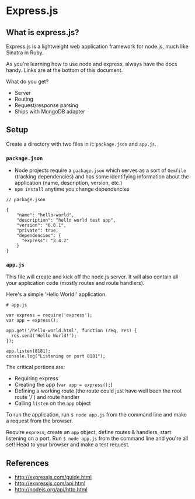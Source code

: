 # Express.js

## What is express.js?

Express.js is a lightweight web application framework for node.js, much
like Sinatra in Ruby.

As you're learning how to use node and express, always have the docs
handy. Links are at the bottom of this document. 

What do you get?
* Server
* Routing
* Request/response parsing
* Ships with MongoDB adapter

## Setup

Create a directory with two files in it: `package.json` and `app.js`.

### `package.json`

* Node projects require a `package.json` which serves as a sort of
  `Gemfile` (tracking dependencies) and has some identifying information
  about the application (name, description, version, etc.)
* `npm install` anytime you change dependencies

```
// package.json

{
    "name": "hello-world",
    "description": "hello world test app",
    "version": "0.0.1",
    "private": true,
    "dependencies": {
      "express": "3.4.2"
    }
}
```

### `app.js`

This file will create and kick off the node.js server. It will also
contain all your application code (mostly routes and route handlers).

Here's a simple 'Hello World!' application.

```
# app.js

var express = require('express');
var app = express();

app.get('/hello-world.html', function (req, res) {
  res.send('Hello World!');
});

app.listen(8181);
console.log("Listening on port 8181");
```

The critical portions are: 
* Requiring express 
* Creating the app (`var app = express();`)
* Defining a working route (the route could just have well been the root
  route '/') and route handler
* Calling `listen` on the `app` object

To run the application, run `$ node app.js` from the command line and
make a request from the browser.

Require `express`, create an `app` object, define routes & handlers,
start listening on a port. Run `$ node app.js` from the command line and
you're all set! Head to your browser and make a test request.

## References

* http://expressjs.com/guide.html
* http://expressjs.com/api.html
* http://nodejs.org/api/http.html

